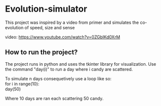 # Evolution-simulator
This project was inspired by a video from primer and simulates the co-evolution of speed, size and sense

video: https://www.youtube.com/watch?v=0ZGbIKd0XrM

## How to run the project?
The project runs in python and uses the tkinter library for visualization. 
Use the command "day(i)" to run a day where i candy are scattered. 

To simulate n days consequetively use a loop like so: <br />
for i in range(10): <br />
    day(50) <br />

Where 10 days are ran each scattering 50 candy. 

